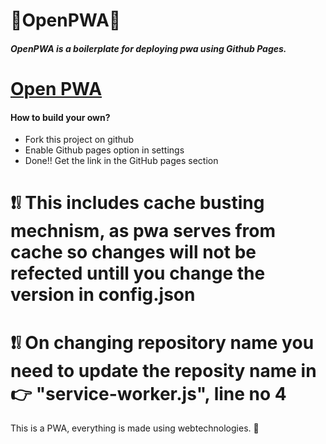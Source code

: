  # 🔸OpenPWA🔸
 ##### OpenPWA is a boilerplate for deploying pwa using Github Pages.


# [Open PWA](http://pranoysarkar.github.io/OpenPWA/)

#### How to build your own?
- Fork this project on github
- Enable Github pages option in settings
- Done!! Get the link in the GitHub pages section

# ❗️❕ This includes cache busting mechnism, as pwa serves from cache so changes will not be refected untill you change the version in config.json

# ❗️❕ On changing repository name you need to update the reposity name in 👉 "service-worker.js", line no 4

This is a PWA, everything is made using webtechnologies. 🍄 

